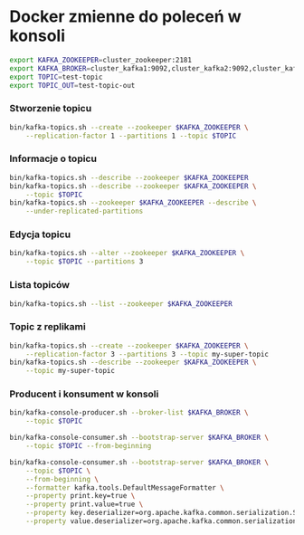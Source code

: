 
# Docker zmienne do poleceń w konsoli

~~~bash
export KAFKA_ZOOKEEPER=cluster_zookeeper:2181
export KAFKA_BROKER=cluster_kafka1:9092,cluster_kafka2:9092,cluster_kafka3:9092
export TOPIC=test-topic
export TOPIC_OUT=test-topic-out
~~~



### Stworzenie topicu
~~~bash
bin/kafka-topics.sh --create --zookeeper $KAFKA_ZOOKEEPER \
    --replication-factor 1 --partitions 1 --topic $TOPIC
~~~



### Informacje o topicu
~~~bash
bin/kafka-topics.sh --describe --zookeeper $KAFKA_ZOOKEEPER
bin/kafka-topics.sh --describe --zookeeper $KAFKA_ZOOKEEPER \
    --topic $TOPIC
bin/kafka-topics.sh --zookeeper $KAFKA_ZOOKEEPER --describe \
    --under-replicated-partitions
~~~



### Edycja topicu
~~~bash
bin/kafka-topics.sh --alter --zookeeper $KAFKA_ZOOKEEPER \
    --topic $TOPIC --partitions 3
~~~



### Lista topiców
~~~bash
bin/kafka-topics.sh --list --zookeeper $KAFKA_ZOOKEEPER
~~~



### Topic z replikami
~~~bash
bin/kafka-topics.sh --create --zookeeper $KAFKA_ZOOKEEPER \
    --replication-factor 3 --partitions 3 --topic my-super-topic
bin/kafka-topics.sh --describe --zookeeper $KAFKA_ZOOKEEPER \
    --topic my-super-topic
~~~




### Producent i konsument w konsoli

~~~bash
bin/kafka-console-producer.sh --broker-list $KAFKA_BROKER \
    --topic $TOPIC
~~~

~~~bash
bin/kafka-console-consumer.sh --bootstrap-server $KAFKA_BROKER \
    --topic $TOPIC --from-beginning

bin/kafka-console-consumer.sh --bootstrap-server $KAFKA_BROKER \
    --topic $TOPIC \
    --from-beginning \
    --formatter kafka.tools.DefaultMessageFormatter \
    --property print.key=true \
    --property print.value=true \
    --property key.deserializer=org.apache.kafka.common.serialization.StringDeserializer \
    --property value.deserializer=org.apache.kafka.common.serialization.StringDeserializer
~~~
